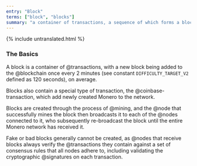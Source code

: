 ```yaml
---
entry: "Block"
terms: ["block", "blocks"]
summary: "a container of transactions, a sequence of which forms a blockchain"
---
```


{% include untranslated.html %}
### The Basics

A block is a container of @transactions, with a new block being added to the @blockchain once every 2 minutes (see constant `DIFFICULTY_TARGET_V2` defined as 120 seconds), on average.

Blocks also contain a special type of transaction, the @coinbase-transaction, which add newly created Monero to the network.

Blocks are created through the process of @mining, and the @node that successfully mines the block then broadcasts it to each of the @nodes connected to it, who subsequently re-broadcast the block until the entire Monero network has received it.

Fake or bad blocks generally cannot be created, as @nodes that receive blocks always verify the @transactions they contain against a set of consensus rules that all nodes adhere to, including validating the cryptographic @signatures on each transaction.
